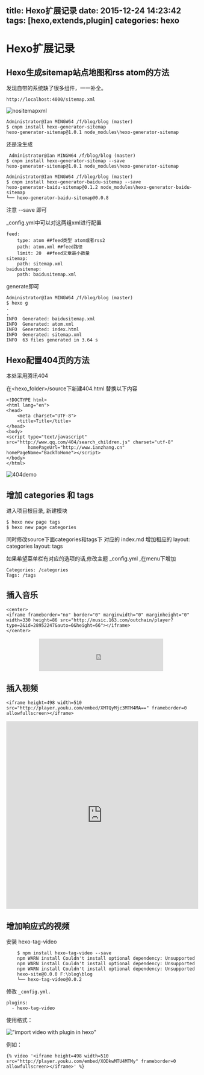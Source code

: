 title: Hexo扩展记录
date: 2015-12-24 14:23:42
tags: [hexo,extends,plugin]
categories: hexo
---
# Hexo扩展记录
## Hexo生成sitemap站点地图和rss atom的方法
发现自带的系统缺了很多组件，一一补全。
<!-- more -->
    http://localhost:4000/sitemap.xml
![nositemapxml](/attachpic/nositemapxml.jpg)

    Administrator@Ian MINGW64 /f/blog/blog (master)
    $ cnpm install hexo-generator-sitemap
    hexo-generator-sitemap@1.0.1 node_modules\hexo-generator-sitemap

还是没生成

     Administrator@Ian MINGW64 /f/blog/blog (master)
    $ cnpm install hexo-generator-sitemap --save
    hexo-generator-sitemap@1.0.1 node_modules\hexo-generator-sitemap

    Administrator@Ian MINGW64 /f/blog/blog (master)
    $ cnpm install hexo-generator-baidu-sitemap --save
    hexo-generator-baidu-sitemap@0.1.2 node_modules\hexo-generator-baidu-sitemap
    └── hexo-generator-baidu-sitemap@0.0.8

注意 --save 即可

_config.yml中可以对这两组xml进行配置

    feed:
        type: atom ##feed类型 atom或者rss2
        path: atom.xml ##feed路径
        limit: 20  ##feed文章最小数量
    sitemap:
        path: sitemap.xml
    baidusitemap:
        path: baidusitemap.xml

generate即可

    Administrator@Ian MINGW64 /f/blog/blog (master)
    $ hexo g
    .
    .
    INFO  Generated: baidusitemap.xml
    INFO  Generated: atom.xml
    INFO  Generated: index.html
    INFO  Generated: sitemap.xml
    INFO  63 files generated in 3.64 s


## Hexo配置404页的方法
本处采用腾讯404

在<hexo_folder>/source下新建404.html
替换以下内容

    <!DOCTYPE html>
    <html lang="en">
    <head>
        <meta charset="UTF-8">
        <title>Title</title>
    </head>
    <body>
    <script type="text/javascript" src="http://www.qq.com/404/search_children.js" charset="utf-8"
            homePageUrl="http://www.ianzhang.cn" homePageName="BackToHome"></script>
    </body>
    </html>
    
![404demo](/attachpic/404demo.jpg)

## 增加 categories 和 tags
进入项目根目录, 新建模块
    
    $ hexo new page tags
    $ hexo new page categories
    
同时修改source下面categories和tags下 对应的 index.md
增加相应的 layout: categories   layout: tags
    
如果希望菜单栏有对应的选项的话,修改主题 _config.yml ,在menu下增加  
    
    Categories: /categories
    Tags: /tags

## 插入音乐


```
<center>
<iframe frameborder="no" border="0" marginwidth="0" marginheight="0" width=330 height=86 src="http://music.163.com/outchain/player?type=2&id=28952247&auto=0&height=66"></iframe>
</center>
```
<center>
<iframe frameborder="no" border="0" marginwidth="0" marginheight="0" width=330 height=86 src="http://music.163.com/outchain/player?type=2&id=28952247&auto=0&height=66"></iframe>
</center>

## 插入视频
```
<iframe height=498 width=510 src="http://player.youku.com/embed/XMTQyMjc3MTM4MA==" frameborder=0 allowfullscreen></iframe>
```
<iframe height=498 width=510 src="http://player.youku.com/embed/XMTQyMjc3MTM4MA==" frameborder=0 allowfullscreen></iframe>


## 增加响应式的视频
安装 hexo-tag-video

```
    $ npm install hexo-tag-video --save
    npm WARN install Couldn't install optional dependency: Unsupported
    npm WARN install Couldn't install optional dependency: Unsupported
    npm WARN install Couldn't install optional dependency: Unsupported
    hexo-site@0.0.0 F:\blog\blog
    └── hexo-tag-video@0.0.2
```   
    
    
修改 `_config.yml.`

    plugins:
      - hexo-tag-video
      
使用格式：    

!["import video with plugin in hexo"](/attachpic/importvideowithplugininhexo.png)

例如：

    {% video '<iframe height=498 width=510 src="http://player.youku.com/embed/XODkwMTU4MTMy" frameborder=0 allowfullscreen></iframe>' %}

